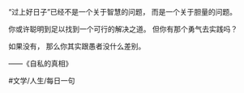 “过上好日子”已经不是一个关于智慧的问题，
而是一个关于胆量的问题。

你或许聪明到足以找到一个可行的解决之道。
但你有那个勇气去实践吗？

如果没有，
那么你其实跟愚者没什么差别。

——《自私的真相》

#文学/人生/每日一句 